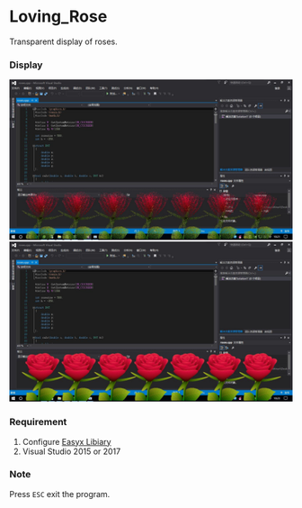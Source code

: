 # Loving_Rose

Transparent display of roses. 

### Display

![](https://github.com/leeyoshinari/Loving_Rose/blob/master/image/01.jpg)
![](https://github.com/leeyoshinari/Loving_Rose/blob/master/image/02.jpg)

### Requirement

1. Configure [Easyx Libiary](http://www.easyx.cn/Files/downloads/EasyX_2018%E6%98%A5%E5%88%86%E7%89%88.exe)
2. Visual Studio 2015 or 2017

### Note

Press `ESC` exit the program.
